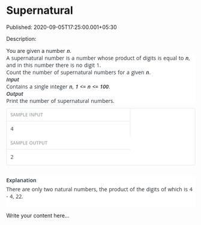# Supernatural

Published: 2020-09-05T17:25:00.001+05:30

Description: 
      <div dir="ltr" style="text-align: left;" trbidi="on">
      <span style="background-color: white; color: #252c33; font-family: &quot;open
      sans&quot; , sans-serif; font-size: 14px; word-spacing: 1px;">You are given a
      number</span><span class="Apple-converted-space" style="background-color: white;
      color: #252c33; font-family: &quot;open sans&quot; , sans-serif; font-size: 14px;
      word-spacing: 1px;">&nbsp;</span><span style="background-color: white; color:
      #252c33; font-family: &quot;open sans&quot; , sans-serif; font-size: 14px;
      font-weight: 600; word-spacing: 1px;"><em>n</em></span><span
      style="background-color: white; color: #252c33; font-family: &quot;open sans&quot; ,
      sans-serif; font-size: 14px; word-spacing: 1px;">.</span><br />
      <div class="starwars-lab" style="background-color: white; caret-color: rgb(37, 44, 51);
      color: #252c33; font-family: &quot;Open Sans&quot;, sans-serif; font-size: 14px;
      text-size-adjust: auto; word-spacing: 1px;">
      A supernatural number is a number whose product of digits is equal to<span
      class="Apple-converted-space">&nbsp;</span><em><span style="font-weight:
      600;">n</span></em>, and in this number there is no digit 1.<br />
      Count the number of supernatural numbers for a given<span
      class="Apple-converted-space">&nbsp;</span><span style="font-weight:
      600;"><em>n</em></span>.<br />
      <span style="font-weight: 600;"><em>Input</em></span><br />
      Contains a single integer<span
      class="Apple-converted-space">&nbsp;</span><em><span style="font-weight:
      600;">n</span></em>,<span
      class="Apple-converted-space">&nbsp;</span><span style="font-weight:
      600;"><em>1 &lt;= n &lt;= 100</em></span>.<br />
      <span style="font-weight: 600;"><em>Output</em></span><br />
      Print the number of supernatural numbers.</div>
      <div class="less-margin-2 input-output-container" style="background-color: white;
      border-radius: 3px; border: 1px solid rgb(229, 231, 232); caret-color: rgb(37, 44, 51); color:
      #252c33; font-family: &quot;Open Sans&quot;, sans-serif; font-size: 14px; line-height:
      21px; margin: 10px 0px 0px; text-size-adjust: auto; word-spacing: 1px;">
      <div class="input-output right-border" style="border-right-color: rgb(229, 231, 232);
      border-right-style: solid; border-right-width: 1px; box-sizing: border-box; float: left;
      overflow-x: auto; white-space: nowrap; width: 330px;">
      <div class="form-label" style="border-bottom: 1px solid rgb(229, 231, 232); padding: 6px
      10px;">
      <div class="weight-600 less-margin-right light float-left small" style="color: #9ca3a8;
      float: left; font-size: 12px; font-weight: 600; margin-right: 5px;">
      SAMPLE INPUT</div>
      <div class="input-output-opt float-right" style="float: right;">
      </div>
      <div class="clear" style="clear: both;">
      </div>
      </div>
      <div class="dark" style="color: #46535e;">
      <pre class="word-spacing-0" style="margin-bottom: 0px; margin-top: 0px; overflow-wrap:
      break-word; overflow-x: auto; padding: 10px; white-space: pre-wrap; word-spacing: 0px;">4
      </pre>
      </div>
      </div>
      <div class="input-output" style="box-sizing: border-box; float: left; overflow-x: auto;
      white-space: nowrap; width: 330px;">
      <div class="form-label" style="border-bottom: 1px solid rgb(229, 231, 232); padding: 6px
      10px;">
      <div class="weight-600 float-left less-margin-right light small" style="color: #9ca3a8;
      float: left; font-size: 12px; font-weight: 600; margin-right: 5px;">
      SAMPLE OUTPUT</div>
      <div class="input-output-opt float-right" style="float: right;">
      </div>
      <div class="clear" style="clear: both;">
      </div>
      </div>
      <div class="dark" style="color: #46535e;">
      <pre class="word-spacing-0" style="margin-bottom: 0px; margin-top: 0px; overflow-wrap:
      break-word; overflow-x: auto; padding: 10px; white-space: pre-wrap; word-spacing:
      0px;">2</pre>
      </div>
      </div>
      <div class="clear" style="clear: both;">
      </div>
      </div>
      <div class="standard-margin" style="background-color: white; caret-color: rgb(37, 44, 51);
      color: #252c33; font-family: &quot;Open Sans&quot;, sans-serif; font-size: 14px;
      margin: 30px 0px 0px; text-size-adjust: auto; word-spacing: 1px;">
      <span class="weight-600 form-label" style="font-weight:
      600;">Explanation</span><br />
      <div class="less-margin" style="margin: 5px 0px 0px;">
      There are only two natural numbers, the product of the digits of which is 4 - 4, 22.<br
      />
      <br /></div>
      </div>
      <script
      src="https://gist.github.com/Svastikkka/078128ed227a3418bc3bc2493bc7a7ec.js"></script></div>


Write your content here...